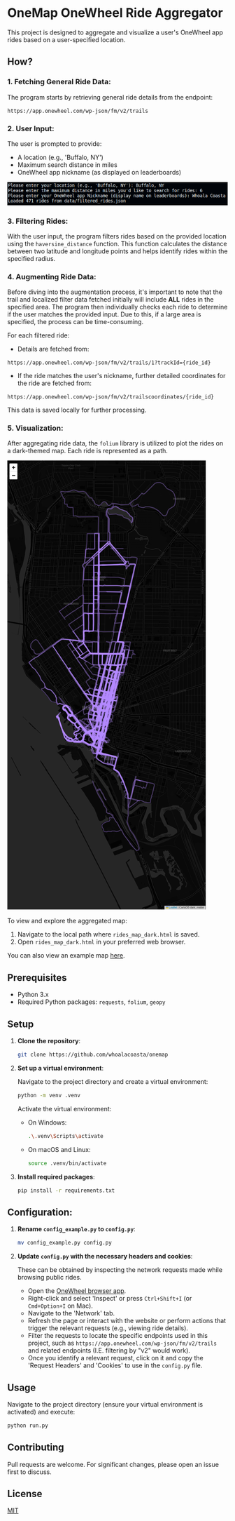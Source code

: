 # OneMap OneWheel Ride Aggregator

This project is designed to aggregate and visualize a user's OneWheel app rides based on a user-specified location.

## How?

### 1. **Fetching General Ride Data**:

The program starts by retrieving general ride details from the endpoint: 
```
https://app.onewheel.com/wp-json/fm/v2/trails
```

### 2. **User Input**:

The user is prompted to provide:
- A location (e.g., 'Buffalo, NY')
- Maximum search distance in miles
- OneWheel app nickname (as displayed on leaderboards)


![Example Inputs](example_inputs.png)

### 3. **Filtering Rides**:

With the user input, the program filters rides based on the provided location using the `haversine_distance` function. This function calculates the distance between two latitude and longitude points and helps identify rides within the specified radius.

### 4. **Augmenting Ride Data**:

Before diving into the augmentation process, it's important to note that the trail and localized filter data fetched initially will include **ALL** rides in the specified area. The program then individually checks each ride to determine if the user matches the provided input. Due to this, if a large area is specified, the process can be time-consuming.

For each filtered ride:
- Details are fetched from: 
```
https://app.onewheel.com/wp-json/fm/v2/trails/1?trackId={ride_id}
```
- If the ride matches the user's nickname, further detailed coordinates for the ride are fetched from:
```
https://app.onewheel.com/wp-json/fm/v2/trailscoordinates/{ride_id}
```
This data is saved locally for further processing.


### 5. **Visualization**:

After aggregating ride data, the `folium` library is utilized to plot the rides on a dark-themed map. Each ride is represented as a path.

![Example Map](example_map.png)

To view and explore the aggregated map:
1. Navigate to the local path where `rides_map_dark.html` is saved.
2. Open `rides_map_dark.html` in your preferred web browser. 

You can also view an example map [here](example_map.html).

## Prerequisites

- Python 3.x
- Required Python packages: `requests`, `folium`, `geopy`

## Setup

1. **Clone the repository**:
   ```bash
   git clone https://github.com/whoalacoasta/onemap
   ```

2. **Set up a virtual environment**:
   
   Navigate to the project directory and create a virtual environment:
   ```bash
   python -m venv .venv
   ```

   Activate the virtual environment:
   - On Windows:
     ```bash
     .\.venv\Scripts\activate
     ```
   - On macOS and Linux:
     ```bash
     source .venv/bin/activate
     ```

3. **Install required packages**:
   ```bash
   pip install -r requirements.txt
   ```

## Configuration:

1. **Rename `config_example.py` to `config.py`**:
   ```bash
   mv config_example.py config.py
   ```

2. **Update `config.py` with the necessary headers and cookies**:

   These can be obtained by inspecting the network requests made while browsing public rides.

   - Open the [OneWheel browser app](https://app.onewheel.com/rides.html).
   - Right-click and select 'Inspect' or press `Ctrl+Shift+I` (or `Cmd+Option+I` on Mac).
   - Navigate to the 'Network' tab.
   - Refresh the page or interact with the website or perform actions that trigger the relevant requests (e.g., viewing ride details).
   - Filter the requests to locate the specific endpoints used in this project, such as `https://app.onewheel.com/wp-json/fm/v2/trails` and related endpoints (I.E. filtering by "v2" would work).
   - Once you identify a relevant request, click on it and copy the 'Request Headers' and 'Cookies' to use in the `config.py` file.

## Usage

Navigate to the project directory (ensure your virtual environment is activated) and execute:
```bash
python run.py
```

## Contributing

Pull requests are welcome. For significant changes, please open an issue first to discuss.

## License

[MIT](https://choosealicense.com/licenses/mit/)
